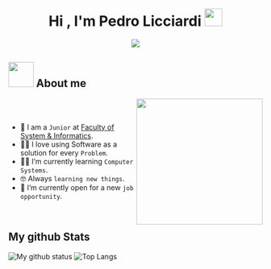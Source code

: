 <h1 align="center"><b>Hi , I'm Pedro Licciardi </b><img src="https://media.giphy.com/media/hvRJCLFzcasrR4ia7z/giphy.gif" width="35"></h1>

<p align="center">
  <img src="https://readme-typing-svg.herokuapp.com?font=Time+New+Roman&color=%23C8BE25&size=25&center=true&vCenter=true&width=600&height=100&lines=System+Engineering+Student;Competitive+Programmer;Always+learning+new+things"></a>
</p>

## <picture><img src = "https://github.com/7oSkaaa/7oSkaaa/blob/main/Images/about_me.gif?raw=true" width = 50px></picture> About me

<picture> <img align="right" src="https://github.com/7oSkaaa/7oSkaaa/blob/main/Images/Right_Side.gif?raw=true" width = 250px></picture>

<br><br>
- :school: I am a `Junior` at [Faculty of System & Informatics]((https://uai.edu.ar/facultades/tecnología-informática/ingeniería-en-sistemas-informáticos/)).
- :technologist: I love using Software as a solution for every `Problem`.
- :student: I’m currently learning `Computer Systems`.
- :nerd_face: Always `learning new things`.
- :thinking: I’m currently open for a new `job opportunity`.
<br>

<h2> My github Stats</h2>

![My github status](https://github-readme-stats.vercel.app/api?username=Pedro-Licciardi&show_icons=true&include_all_commits=true)
![Top Langs](https://github-readme-stats.vercel.app/api/top-langs/?username=Pedro-Licciardi&layout=compact)
